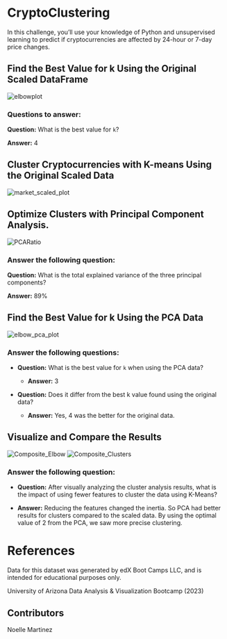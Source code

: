 # CryptoClustering
In this challenge, you’ll use your knowledge of Python and unsupervised learning to predict if cryptocurrencies are affected by 24-hour or 7-day price changes.

## Find the Best Value for k Using the Original Scaled DataFrame
![elbowplot](https://github.com/NoelleMtz/CryptoClustering/assets/123044294/3a4ead37-c1db-49e5-b04b-14119644b3bd)

### Questions to answer:
**Question:** What is the best value for `k`?

**Answer:** 4 

## Cluster Cryptocurrencies with K-means Using the Original Scaled Data
![market_scaled_plot](https://github.com/NoelleMtz/CryptoClustering/assets/123044294/a7503cf6-61ce-4d63-a1cd-5f5c1902f21f)


## Optimize Clusters with Principal Component Analysis.
![PCARatio](https://github.com/NoelleMtz/CryptoClustering/assets/123044294/fc1fbe5b-c581-42f0-b36a-5d449f09ad68)
### Answer the following question: 
**Question:** What is the total explained variance of the three principal components?

**Answer:** 89%

## Find the Best Value for k Using the PCA Data

![elbow_pca_plot](https://github.com/NoelleMtz/CryptoClustering/assets/123044294/f1bc2cd7-bb72-4b09-927f-9562f2fd209c)

### Answer the following questions: 

* **Question:** What is the best value for `k` when using the PCA data?

  * **Answer:**  3


* **Question:** Does it differ from the best k value found using the original data?

  * **Answer:** Yes, 4 was the better for the original data.

## Visualize and Compare the Results

![Composite_Elbow](https://github.com/NoelleMtz/CryptoClustering/assets/123044294/36bd61cd-6411-4f19-8f89-4c3cd1235b95)
![Composite_Clusters](https://github.com/NoelleMtz/CryptoClustering/assets/123044294/e1ff509b-d0f5-40db-b85e-7a8b9f8cb8b9)

### Answer the following question: 

  * **Question:** After visually analyzing the cluster analysis results, what is the impact of using fewer features to cluster the data using K-Means?

  * **Answer:** Reducing the features changed the inertia. So PCA had better results for clusters compared to the scaled data. By using the optimal value of 2 from the PCA, we saw more precise clustering. 

# References
Data for this dataset was generated by edX Boot Camps LLC, and is intended for educational purposes only.

University of Arizona Data Analysis & Visualization Bootcamp (2023)

## Contributors
Noelle Martinez


